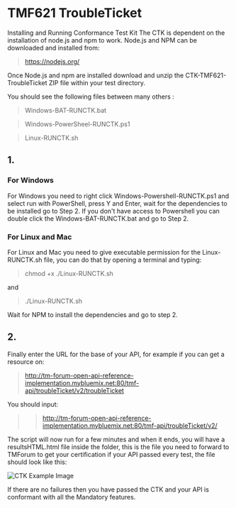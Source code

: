 # TMF621 TroubleTicket
Installing and Running Conformance Test Kit
The CTK is dependent on the installation of node.js and npm to work.
Node.js and NPM can be downloaded and installed from:

>https://nodejs.org/

Once Node.js and npm are installed download and unzip the CTK-TMF621-TroubleTicket ZIP file within your test directory.

You should see the following files between many others :

>Windows-BAT-RUNCTK.bat

>Windows-PowerSheel-RUNCTK.ps1

>Linux-RUNCTK.sh

## 1.
### For Windows
For Windows you need to right click Windows-Powershell-RUNCTK.ps1 and select run with PowerShell, press Y and Enter, wait for the dependencies to be installed go to Step 2.
If you don't have access to Powershell you can double click the Windows-BAT-RUNCTK.bat and go to Step 2.
### For Linux and Mac
For Linux and Mac you need to give executable permission for the Linux-RUNCTK.sh file, you can do that by opening a terminal and typing:
>chmod +x ./Linux-RUNCTK.sh

and 

>./Linux-RUNCTK.sh

Wait for NPM to install the dependencies and go to step 2.

## 2.
Finally enter the URL for the base of your API, for example if you can get a resource on:
>http://tm-forum-open-api-reference-implementation.mybluemix.net:80/tmf-api/troubleTicket/v2/troubleTicket

You should input:
>>http://tm-forum-open-api-reference-implementation.mybluemix.net:80/tmf-api/troubleTicket/v2/

The script will now run for a few minutes and when it ends, you will have a resultsHTML.html file inside the folder, this is the file you need to forward to TMForum to get your certification if your API passed every test, the file should look like this:

![CTK Example Image](https://github.com/tmforum-rand/CTK-TMF621-TroubleTicket/blob/master/CTK-TMF621-TroubleTicket/Output-Example.png)


If there are no failures then you have passed the CTK and your API is conformant with all
the Mandatory features.





